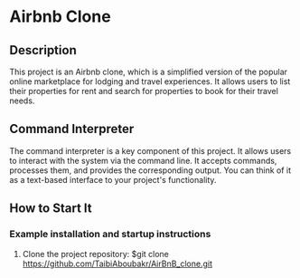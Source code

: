 # Airbnb Clone

## Description
This project is an Airbnb clone, which is a simplified version of the popular online marketplace for lodging and travel experiences. It allows users to list their properties for rent and search for properties to book for their travel needs.


## Command Interpreter
The command interpreter is a key component of this project. It allows users to interact with the system via the command line. It accepts commands, processes them, and provides the corresponding output. You can think of it as a text-based interface to your project's functionality.

## How to Start It
### Example installation and startup instructions
1. Clone the project repository:
$git clone https://github.com/TaibiAboubakr/AirBnB_clone.git

